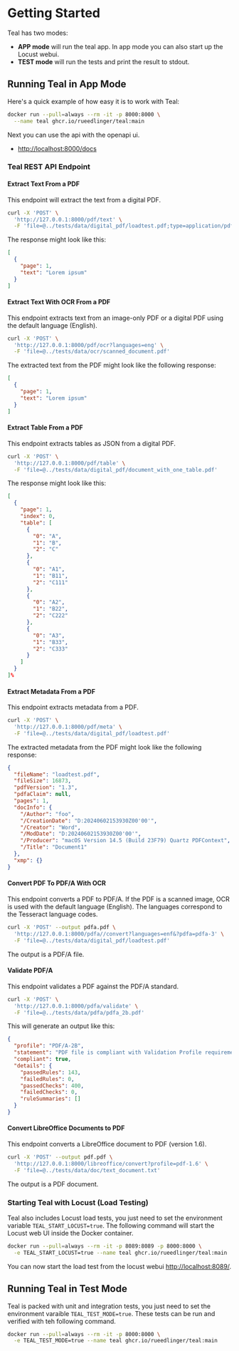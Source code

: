 # Getting Started

Teal has two modes:

- **APP mode** will run the teal app. In app mode you can also start up the Locust webui.
- **TEST mode** will run the tests and print the result to stdout.

## Running Teal in App Mode

Here's a quick example of how easy it is to work with Teal:

```bash
docker run --pull=always --rm -it -p 8000:8000 \
  --name teal ghcr.io/rueedlinger/teal:main
```

Next you can use the api with the openapi ui.

- [http://localhost:8000/docs](http://localhost:8000/docs)

### Teal REST API Endpoint

#### Extract Text From a PDF

This endpoint will extract the text from a digital PDF.

```bash
curl -X 'POST' \
  'http://127.0.0.1:8000/pdf/text' \
  -F 'file=@../tests/data/digital_pdf/loadtest.pdf;type=application/pdf'
```

The response might look like this:

```json
[
  {
    "page": 1,
    "text": "Lorem ipsum"
  }
]
```

#### Extract Text With OCR From a PDF

This endpoint extracts text from an image-only PDF or a digital PDF using the default language (English).

```bash
curl -X 'POST' \
  'http://127.0.0.1:8000/pdf/ocr?languages=eng' \
  -F 'file=@../tests/data/ocr/scanned_document.pdf'
```

The extracted text from the PDF might look like the following response:

```json
[
  {
    "page": 1,
    "text": "Lorem ipsum"
  }
] 
```

#### Extract Table From a PDF

This endpoint extracts tables as JSON from a digital PDF.

```bash
curl -X 'POST' \
  'http://127.0.0.1:8000/pdf/table' \
  -F 'file=@../tests/data/digital_pdf/document_with_one_table.pdf'
```

The response might look like this:

```json
[
  {
    "page": 1,
    "index": 0,
    "table": [
      {
        "0": "A",
        "1": "B",
        "2": "C"
      },
      {
        "0": "A1",
        "1": "B11",
        "2": "C111"
      },
      {
        "0": "A2",
        "1": "B22",
        "2": "C222"
      },
      {
        "0": "A3",
        "1": "B33",
        "2": "C333"
      }
    ]
  }
]%
```

#### Extract Metadata From a PDF

This endpoint extracts metadata from a PDF.

```bash
curl -X 'POST' \
  'http://127.0.0.1:8000/pdf/meta' \
  -F 'file=@../tests/data/digital_pdf/loadtest.pdf'
```

The extracted metadata from the PDF might look like the following response:

```json
{
  "fileName": "loadtest.pdf",
  "fileSize": 16873,
  "pdfVersion": "1.3",
  "pdfaClaim": null,
  "pages": 1,
  "docInfo": {
    "/Author": "foo",
    "/CreationDate": "D:20240602153930Z00'00'",
    "/Creator": "Word",
    "/ModDate": "D:20240602153930Z00'00'",
    "/Producer": "macOS Version 14.5 (Build 23F79) Quartz PDFContext",
    "/Title": "Document1"
  },
  "xmp": {}
}
```

#### Convert PDF To PDF/A With OCR

This endpoint converts a PDF to PDF/A. If the PDF is a scanned image, OCR is used with the default language (English).
The languages correspond to the Tesseract language codes.

```bash
curl -X 'POST' --output pdfa.pdf \
  'http://127.0.0.1:8000/pdfa//convert?languages=enf&?pdfa=pdfa-3' \
  -F 'file=@../tests/data/digital_pdf/loadtest.pdf'
```

The output is a PDF/A file.

#### Validate PDF/A

This endpoint validates a PDF against the PDF/A standard.

```bash
curl -X 'POST' \
  'http://127.0.0.1:8000/pdfa/validate' \
  -F 'file=@../tests/data/pdfa/pdfa_2b.pdf'
```

This will generate an output like this:

```json
{
  "profile": "PDF/A-2B",
  "statement": "PDF file is compliant with Validation Profile requirements.",
  "compliant": true,
  "details": {
    "passedRules": 143,
    "failedRules": 0,
    "passedChecks": 400,
    "failedChecks": 0,
    "ruleSummaries": []
  }
}
```

#### Convert LibreOffice Documents to PDF

This endpoint converts a LibreOffice document to PDF (version 1.6).

```bash
curl -X 'POST' --output pdf.pdf \
  'http://127.0.0.1:8000/libreoffice/convert?profile=pdf-1.6' \
  -F 'file=@../tests/data/doc/text_document.txt'
```

The output is a PDF document.

### Starting Teal with Locust (Load Testing)

Teal also includes Locust load tests, you just need to set the environment variable `TEAL_START_LOCUST=true`.
The following command will start the Locust web UI inside the Docker container.

```bash
docker run --pull=always --rm -it -p 8089:8089 -p 8000:8000 \
  -e TEAL_START_LOCUST=true --name teal ghcr.io/rueedlinger/teal:main
```

You can now start the load test from the locust webui [http://localhost:8089/](http://localhost:8089/).

## Running Teal in Test Mode

Teal is packed with unit and integration tests, you just need to set the environment varaible `TEAL_TEST_MODE=true`.
These tests can be run and verified with teh following command.

```bash
docker run --pull=always --rm -it -p 8000:8000 \
  -e TEAL_TEST_MODE=true --name teal ghcr.io/rueedlinger/teal:main
```
